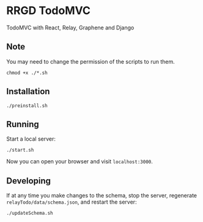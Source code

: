 # RRGD TodoMVC
TodoMVC with React, Relay, Graphene and Django

## Note
You may need to change the permission of the scripts to run them.
```
chmod +x ./*.sh
``` 

## Installation

```
./preinstall.sh
```

## Running

Start a local server:

```
./start.sh
```

Now you can open your browser and visit `localhost:3000`.

## Developing

If at any time you make changes to the schema, stop the server,
regenerate `relayTodo/data/schema.json`, and restart the server:

```
./updateSchema.sh
```
